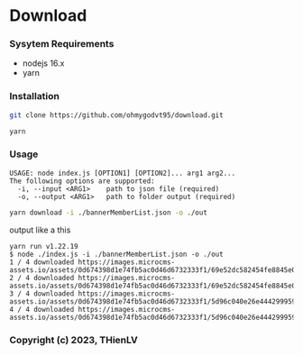 # Download

### Sysytem Requirements
- nodejs 16.x
- yarn

### Installation

```bash
git clone https://github.com/ohmygodvt95/download.git
```

```bash
yarn
```

### Usage

```
USAGE: node index.js [OPTION1] [OPTION2]... arg1 arg2...
The following options are supported:
  -i, --input <ARG1>    path to json file (required)
  -o, --output <ARG1>   path to folder output (required)

```

```bash
yarn download -i ./bannerMemberList.json -o ./out 
```

output like a this
```text
yarn run v1.22.19
$ node ./index.js -i ./bannerMemberList.json -o ./out
1 / 4 downloaded https://images.microcms-assets.io/assets/0d674398d1e74fb5ac0d46d6732333f1/69e52dc582454fe8845e0c3ee9d2ed57/31.jpeg
2 / 4 downloaded https://images.microcms-assets.io/assets/0d674398d1e74fb5ac0d46d6732333f1/69e52dc582454fe8845e0c3ee9d2ed57/31.jpeg
3 / 4 downloaded https://images.microcms-assets.io/assets/0d674398d1e74fb5ac0d46d6732333f1/5d96c040e26e44429995970feeda0864/1.jpeg
4 / 4 downloaded https://images.microcms-assets.io/assets/0d674398d1e74fb5ac0d46d6732333f1/5d96c040e26e44429995970feeda0864/1.jpeg

```

### Copyright (c) 2023, THienLV
